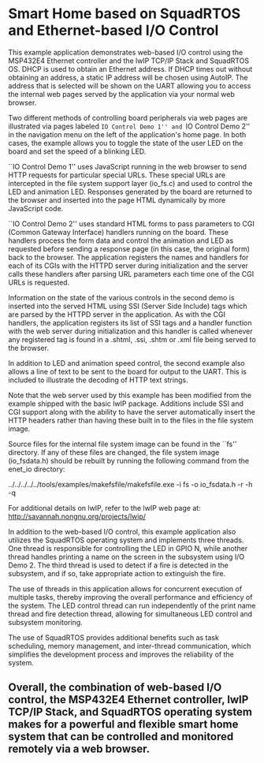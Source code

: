 # Smart Home based on SquadRTOS and Ethernet-based I/O Control

This example application demonstrates web-based I/O control using the
MSP432E4 Ethernet controller and the lwIP TCP/IP Stack and SquadRTOS OS.  DHCP is used to
obtain an Ethernet address.  If DHCP times out without obtaining an
address, a static IP address will be chosen using AutoIP.  The address that
is selected will be shown on the UART allowing you to access the
internal web pages served by the application via your normal web browser.

Two different methods of controlling board peripherals via web pages are
illustrated via pages labeled ``IO Control Demo 1'' and ``IO Control
Demo 2'' in the navigation menu on the left of the application's home page.
In both cases, the example allows you to toggle the state of the user LED
on the board and set the speed of a blinking LED.

``IO Control Demo 1'' uses JavaScript running in the web browser to send
HTTP requests for particular special URLs.  These special URLs are
intercepted in the file system support layer (io_fs.c) and used to
control the LED and animation LED.  Responses generated by the board are
returned to the browser and inserted into the page HTML dynamically by
more JavaScript code.

``IO Control Demo 2'' uses standard HTML forms to pass parameters to CGI
(Common Gateway Interface) handlers running on the board.  These handlers
process the form data and control the animation and LED as requested before
sending a response page (in this case, the original form) back to the
browser.  The application registers the names and handlers for each of its
CGIs with the HTTPD server during initialization and the server calls
these handlers after parsing URL parameters each time one of the CGI URLs
is requested.

Information on the state of the various controls in the second demo is
inserted into the served HTML using SSI (Server Side Include) tags which
are parsed by the HTTPD server in the application.  As with the CGI
handlers, the application registers its list of SSI tags and a handler
function with the web server during initialization and this handler is
called whenever any registered tag is found in a .shtml, .ssi, .shtm or
.xml file being served to the browser.

In addition to LED and animation speed control, the second example also
allows a line of text to be sent to the board for output to the UART.
This is included to illustrate the decoding of HTTP text strings.

Note that the web server used by this example has been modified from the
example shipped with the basic lwIP package.  Additions include SSI and
CGI support along with the ability to have the server automatically insert
the HTTP headers rather than having these built in to the files in the
file system image.

Source files for the internal file system image can be found in the ``fs''
directory.  If any of these files are changed, the file system image
(io_fsdata.h) should be rebuilt by running the following command from the
enet_io directory:

../../../../../tools/examples/makefsfile/makefsfile.exe -i fs -o io_fsdata.h -r -h -q

For additional details on lwIP, refer to the lwIP web page at:
http://savannah.nongnu.org/projects/lwip/


In addition to the web-based I/O control, this example application also utilizes the SquadRTOS operating system and implements three threads. One thread is responsible for controlling the LED in GPIO N, while another thread handles printing a name on the screen in the subsystem using I/O Demo 2. The third thread is used to detect if a fire is detected in the subsystem, and if so, take appropriate action to extinguish the fire.

The use of threads in this application allows for concurrent execution of multiple tasks, thereby improving the overall performance and efficiency of the system. The LED control thread can run independently of the print name thread and fire detection thread, allowing for simultaneous LED control and subsystem monitoring.

The use of SquadRTOS provides additional benefits such as task scheduling, memory management, and inter-thread communication, which simplifies the development process and improves the reliability of the system.

Overall, the combination of web-based I/O control, the MSP432E4 Ethernet controller, lwIP TCP/IP Stack, and SquadRTOS operating system makes for a powerful and flexible smart home system that can be controlled and monitored remotely via a web browser.
-------------------------------------------------------------------------------

